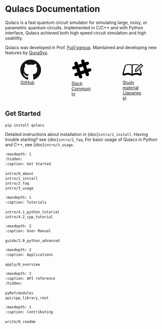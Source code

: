 # Qulacs Documentation

Qulacs is a fast quantum circuit simulator for simulating large, noisy,
or parametric quantum circuits. Implemented in C/C++ and with Python
interface, Qulacs achieved both high speed circuit simulation and high
usability.

Qulacs was developed in Prof. [Fujii\'sgroup](http://quantphys.org/wp/qinfp/). Maintained and developing new features by [QunaSys](http://www.qunasys.com/).


<style type="text/css">
.center {
    display: block;
    margin-left: auto;
    margin-right: auto;
    width: 40%;
}
.column-h {
width: 100%;
}
</style>
<div style="display: flex;">
<div class="column-h">
    <div class="center">
    <a href="https://www.github.com/qulacs/qulacs">
        <img align="middle" src="_static/images/github.png" width="160">
        GitHub
    </a>
    </div>
</div>
<div class="column-h">
    <div class="center">
    <a href="https://join.slack.com/t/qulacs/shared_invite/enQtNzY1OTM5MDYxMjAxLWM1ZDc3MzdiNjZhZjdmYTQ5MTJiOTEzZjI3ZjAwZTg0OGFiNjcxY2VjZWRjMWY0YjE5ZTViOWQzZTliYzdmYzY">
        <img src="_static/images/slack.png" width="160">
        Slack Community
    </a>
    </div>
</div>
<div class="column-h">
    <div class="center">
    <a href="https://dojo.qulacs.org/">
        <img align="middle" src="_static/images/dojo.png" width="160">
        Study material (Japanese)
    </a>
    </div>
</div>
</div>

## Get Started

```
pip install qulacs
```

Detailed instructions about installation in {doc}`intro/1_install`. 
Having trouble starting? see {doc}`intro/2_faq`.
For basic usage of Qulacs in Python and C++, see {doc}`intro/3_usage`.

```{toctree}
:maxdepth: 1
:hidden:
:caption: Get Started

intro/0_about
intro/1_install
intro/2_faq
intro/3_usage
```

```{toctree}
:maxdepth: 1
:caption: Tutorials

intro/4.1_python_tutorial
intro/4.2_cpp_tutorial
```

```{toctree}
:maxdepth: 2
:caption: User Manual

guide/2.0_python_advanced
```

```{toctree}
:maxdepth: 2
:caption: Applications

apply/0_overview
```

```{toctree}
:maxdepth: 2
:caption: API reference
:hidden:

pyRef/modules
api/cpp_library_root
```

```{toctree}
:maxdepth: 1
:caption: Contributing

write/0_readme
```

